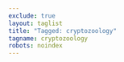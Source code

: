 ```yaml
---
exclude: true
layout: taglist
title: "Tagged: cryptozoology"
tagname: cryptozoology
robots: noindex
---
```

